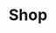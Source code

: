 ---
layout: page
title: Shop
redirect_to:
  - http://www.etsy.com/shop/simplehomemomshop
image: 
---